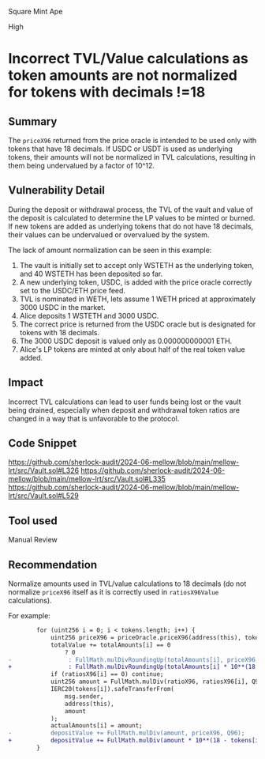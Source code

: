 Square Mint Ape

High

# Incorrect TVL/Value calculations as token amounts are not normalized for tokens with decimals !=18

## Summary

The `priceX96` returned from the price oracle is intended to be used only with tokens that have 18 decimals. If USDC or USDT is used as underlying tokens, their amounts will not be normalized in TVL calculations, resulting in them being undervalued by a factor of 10^12.

## Vulnerability Detail

During the deposit or withdrawal process, the TVL of the vault and value of the deposit is calculated to determine the LP values to be minted or burned. If new tokens are added as underlying tokens that do not have 18 decimals, their values can be undervalued or overvalued by the system.

The lack of amount normalization can be seen in this example:

1. The vault is initially set to accept only WSTETH as the underlying token, and 40 WSTETH has been deposited so far.
2. A new underlying token, USDC, is added with the price oracle correctly set to the USDC/ETH price feed.
3. TVL is nominated in WETH, lets assume 1 WETH priced at approximately 3000 USDC in the market.
4. Alice deposits 1 WSTETH and 3000 USDC.
5. The correct price is returned from the USDC oracle but is designated for tokens with 18 decimals.
6. The 3000 USDC deposit is valued only as 0.000000000001 ETH.
7. Alice's LP tokens are minted at only about half of the real token value added.

## Impact

Incorrect TVL calculations can lead to user funds being lost or the vault being drained, especially when deposit and withdrawal token ratios are changed in a way that is unfavorable to the protocol.

## Code Snippet

https://github.com/sherlock-audit/2024-06-mellow/blob/main/mellow-lrt/src/Vault.sol#L326
https://github.com/sherlock-audit/2024-06-mellow/blob/main/mellow-lrt/src/Vault.sol#L335
https://github.com/sherlock-audit/2024-06-mellow/blob/main/mellow-lrt/src/Vault.sol#L529

## Tool used

Manual Review

## Recommendation

Normalize amounts used in TVL/value calculations to 18 decimals (do not normalize `priceX96` itself as it is correctly used in `ratiosX96Value` calculations).

For example:
```diff
        for (uint256 i = 0; i < tokens.length; i++) {
            uint256 priceX96 = priceOracle.priceX96(address(this), tokens[i]);
            totalValue += totalAmounts[i] == 0
                ? 0
-                : FullMath.mulDivRoundingUp(totalAmounts[i], priceX96, Q96);
+                : FullMath.mulDivRoundingUp(totalAmounts[i] * 10**(18 - tokens[i].decimals()), priceX96, Q96);
            if (ratiosX96[i] == 0) continue;
            uint256 amount = FullMath.mulDiv(ratioX96, ratiosX96[i], Q96);
            IERC20(tokens[i]).safeTransferFrom(
                msg.sender,
                address(this),
                amount
            );
            actualAmounts[i] = amount;
-           depositValue += FullMath.mulDiv(amount, priceX96, Q96);
+           depositValue += FullMath.mulDiv(amount * 10**(18 - tokens[i].decimals()), priceX96, Q96);
        }
```

